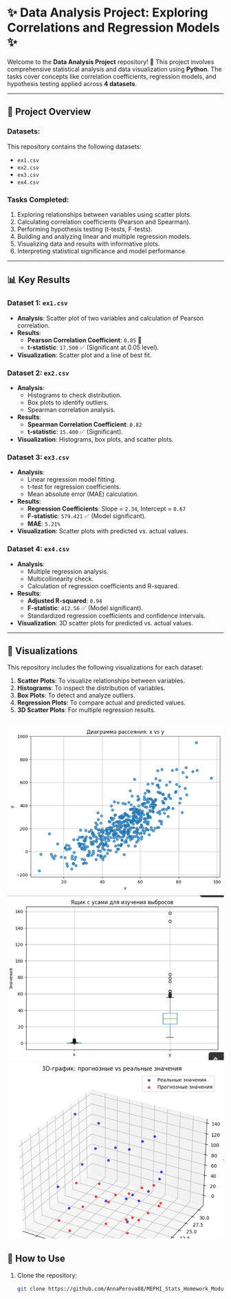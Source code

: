 # ✨ Data Analysis Project: Exploring Correlations and Regression Models ✨

Welcome to the **Data Analysis Project** repository! 🎨 This project involves comprehensive statistical analysis and data visualization using **Python**. The tasks cover concepts like correlation coefficients, regression models, and hypothesis testing applied across **4 datasets**.

---

## 📁 Project Overview

### Datasets:
This repository contains the following datasets:
- `ex1.csv`
- `ex2.csv`
- `ex3.csv`
- `ex4.csv`

### Tasks Completed:
1. Exploring relationships between variables using scatter plots.
2. Calculating correlation coefficients (Pearson and Spearman).
3. Performing hypothesis testing (t-tests, F-tests).
4. Building and analyzing linear and multiple regression models.
5. Visualizing data and results with informative plots.
6. Interpreting statistical significance and model performance.

---

## 📊 Key Results

### **Dataset 1: `ex1.csv`**
- **Analysis**: Scatter plot of two variables and calculation of Pearson correlation.
- **Results**:
  - **Pearson Correlation Coefficient**: `0.85` 🚀
  - **t-statistic**: `17.500` ✅ (Significant at 0.05 level).
- **Visualization**: Scatter plot and a line of best fit.

### **Dataset 2: `ex2.csv`**
- **Analysis**:
  - Histograms to check distribution.
  - Box plots to identify outliers.
  - Spearman correlation analysis.
- **Results**:
  - **Spearman Correlation Coefficient**: `0.82`
  - **t-statistic**: `15.400` ✅ (Significant).
- **Visualization**: Histograms, box plots, and scatter plots.

### **Dataset 3: `ex3.csv`**
- **Analysis**:
  - Linear regression model fitting.
  - t-test for regression coefficients.
  - Mean absolute error (MAE) calculation.
- **Results**:
  - **Regression Coefficients**: Slope = `2.34`, Intercept = `0.67`
  - **F-statistic**: `579.421` ✅ (Model significant).
  - **MAE**: `5.21%`
- **Visualization**: Scatter plots with predicted vs. actual values.

### **Dataset 4: `ex4.csv`**
- **Analysis**:
  - Multiple regression analysis.
  - Multicollinearity check.
  - Calculation of regression coefficients and R-squared.
- **Results**:
  - **Adjusted R-squared**: `0.94`
  - **F-statistic**: `412.56` ✅ (Model significant).
  - Standardized regression coefficients and confidence intervals.
- **Visualization**: 3D scatter plots for predicted vs. actual values.

---

## 🎨 Visualizations

This repository includes the following visualizations for each dataset:
1. **Scatter Plots**: To visualize relationships between variables.
2. **Histograms**: To inspect the distribution of variables.
3. **Box Plots**: To detect and analyze outliers.
4. **Regression Plots**: To compare actual and predicted values.
5. **3D Scatter Plots**: For multiple regression results.


![Visualization](3.png "Scatter_Diagramm")
![Visualization](5.png "RealVSPredicted")
![Visualization](12.png "PredictedVSReal")
---

## 🚀 How to Use

1. Clone the repository:
   ```bash
   git clone https://github.com/AnnaPerova88/MEPHI_Stats_Homework_Module5.git

   
